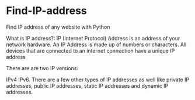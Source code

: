 # Find-IP-address
Find IP address of any website with Python


What is IP address?:
IP (Internet Protocol) Address is an address of your network hardware. An IP Address is made up of numbers or characters. All devices that are connected to an internet connection have a unique IP address

There are are two IP versions:

IPv4
IPv6.
There are a few other types of IP addresses as well like private IP addresses, public IP addresses, static IP addresses and dynamic IP addresses.

